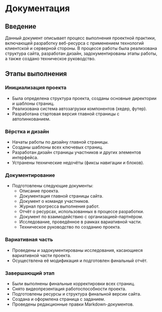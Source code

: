 # Документация

## Введение

Данный документ описывает процесс выполнения проектной практики, включающей разработку веб-ресурса с применением технологий клиентской и серверной стороны. В процессе работы была реализована структура сайта, разработан дизайн, задокументированы этапы работы, а также создано техническое руководство.

## Этапы выполнения

### Инициализация проекта

- Была определена структура проекта, созданы основные директории и шаблоны страниц.
- Реализована система автозагрузки компонентов (хедер, футер).
- Разработана стартовая версия главной страницы с автолинкованием.

### Вёрстка и дизайн

- Начаты работы по дизайну главной страницы.
- Созданы шаблоны всех ключевых страниц.
- Разработан дизайн страницы участников и других элементов интерфейса.
- Устранены технические недочёты (фиксы навигации и блоков).

### Документирование

- Подготовлены следующие документы:
  - Описание проекта.
  - Документация главной страницы сайта.
  - Документ о команде участников.
  - Журнал прогресса выполнения работ.
  - Отчёт о ресурсах, использованных в процессе разработки.
  - Документ по взаимодействию с организацией-партнёром.
  - Исследование, проведённое в рамках вариативной части.
  - Техническое руководство по созданию проекта.

### Вариативная часть

- Проведены и задокументированы исследования, касающиеся вариативной части проекта.
- Осуществлена её модификация и подготовлен финальный отчёт.

### Завершающий этап

- Были выполнены финальные корректировки всех страниц.
- Снято видеопрезентация работоспособности проекта.
- Подготовлены ресурсы и структура финальной версии сайта.
- Создана и оформлена страница с заданием.
- Проведены редакционные правки Markdown-документов.